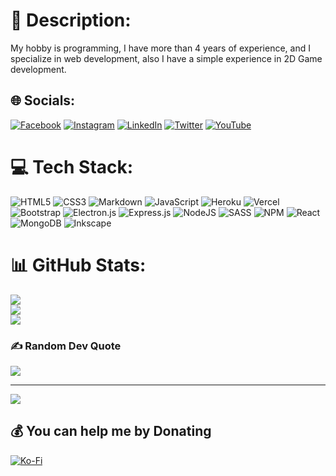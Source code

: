 # 💫 Description:

My hobby is programming, I have more than 4 years of experience, and I specialize in web development, also I have a simple experience in 2D Game development.

## 🌐 Socials:

[![Facebook](https://img.shields.io/badge/Facebook-%231877F2.svg?logo=Facebook&logoColor=white)](https://facebook.com/ayoubmamouni24) [![Instagram](https://img.shields.io/badge/Instagram-%23E4405F.svg?logo=Instagram&logoColor=white)](https://instagram.com/mamouni.dev) [![LinkedIn](https://img.shields.io/badge/LinkedIn-%230077B5.svg?logo=linkedin&logoColor=white)](https://linkedin.com/in/ayoub-mamouni) [![Twitter](https://img.shields.io/badge/Twitter-%231DA1F2.svg?logo=Twitter&logoColor=white)](https://twitter.com/ayoubmamouni24) [![YouTube](https://img.shields.io/badge/YouTube-%23FF0000.svg?logo=YouTube&logoColor=white)](https://youtube.com/channel/UCOkA4RY7yIdlS9iCQwHdxmA)

# 💻 Tech Stack:

![HTML5](https://img.shields.io/badge/html5-%23E34F26.svg?style=for-the-badge&logo=html5&logoColor=white) ![CSS3](https://img.shields.io/badge/css3-%231572B6.svg?style=for-the-badge&logo=css3&logoColor=white) ![Markdown](https://img.shields.io/badge/markdown-%23000000.svg?style=for-the-badge&logo=markdown&logoColor=white) ![JavaScript](https://img.shields.io/badge/javascript-%23323330.svg?style=for-the-badge&logo=javascript&logoColor=%23F7DF1E) ![Heroku](https://img.shields.io/badge/heroku-%23430098.svg?style=for-the-badge&logo=heroku&logoColor=white) ![Vercel](https://img.shields.io/badge/vercel-%23000000.svg?style=for-the-badge&logo=vercel&logoColor=white) ![Bootstrap](https://img.shields.io/badge/bootstrap-%23563D7C.svg?style=for-the-badge&logo=bootstrap&logoColor=white) ![Electron.js](https://img.shields.io/badge/Electron-191970?style=for-the-badge&logo=Electron&logoColor=white) ![Express.js](https://img.shields.io/badge/express.js-%23404d59.svg?style=for-the-badge&logo=express&logoColor=%2361DAFB) ![NodeJS](https://img.shields.io/badge/node.js-6DA55F?style=for-the-badge&logo=node.js&logoColor=white) ![SASS](https://img.shields.io/badge/SASS-hotpink.svg?style=for-the-badge&logo=SASS&logoColor=white) ![NPM](https://img.shields.io/badge/NPM-%23000000.svg?style=for-the-badge&logo=npm&logoColor=white) ![React](https://img.shields.io/badge/react-%2320232a.svg?style=for-the-badge&logo=react&logoColor=%2361DAFB) ![MongoDB](https://img.shields.io/badge/MongoDB-%234ea94b.svg?style=for-the-badge&logo=mongodb&logoColor=white) ![Inkscape](https://img.shields.io/badge/Inkscape-e0e0e0?style=for-the-badge&logo=inkscape&logoColor=080A13)

# 📊 GitHub Stats:

![](https://github-readme-stats.vercel.app/api?username=ayoubmamouni&theme=dark&hide_border=false&include_all_commits=true&count_private=true)<br/>
![](https://github-readme-streak-stats.herokuapp.com/?user=ayoubmamouni&theme=dark&hide_border=false)<br/>
![](https://github-readme-stats.vercel.app/api/top-langs/?username=ayoubmamouni&theme=dark&hide_border=false&include_all_commits=true&count_private=true&layout=compact)

### ✍️ Random Dev Quote

![](https://quotes-github-readme.vercel.app/api?type=horizontal&theme=gruvbox)

---

[![](https://visitcount.itsvg.in/api?id=ayoubmamouni&icon=0&color=1)](https://visitcount.itsvg.in)

## 💰 You can help me by Donating

[![Ko-Fi](https://img.shields.io/badge/Ko--fi-F16061?style=for-the-badge&logo=ko-fi&logoColor=white)](https://ko-fi.com/ayoubmamouni)

<!-- Proudly created with GPRM ( https://gprm.itsvg.in ) -->
